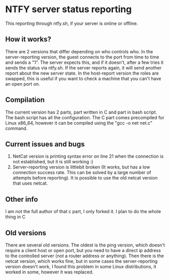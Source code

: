 # NTFY server status reporting
This reporting through ntfy.sh, if your server is online or offline.

## How it works?
There are 2 versions that differ depending on who controls who. In the server-reporting version, the guest connects to the port from time to time and sends a "1". The server expects this, and if it doesn't, after a few tries it sends the status via ntfy.sh. If the server reports again, it will send another report about the new server state. In the host-report version the roles are swapped, this is useful if you want to check a machine that you can't have an open port on.

## Compilation
The current version has 2 parts, part written in C and part in bash script. The bash script has all the configuration. The C part comes precompiled for Linux x86_64, however it can be compiled using the "gcc -o net net.c" command.

## Current issues and bugs
1) NetCat version is printing syntax error on line 21 when the connection is not established, but it is still working :)
2) Server-reporting version is littlebit broken (It works, but has a low connection success rate. This can be solved by a large number of attempts before reporting). It is possible to use the old netcat version that uses netcat.

## Other info
I am not the full author of that c part, I only forked it.
I plan to do the whole thing in C

## Old versions
There are several old versions. The oldest is the ping version, which doesn't require a client host or open port, but you need to have a direct ip address to the controlled server (not a router address or anything).
Then there is the netcat version, which works fine, but in some cases the server-reporting version doesn't work, I found this problem in some Linux distributions, it worked in some, however it was replaced.